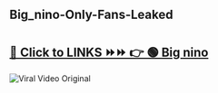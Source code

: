 
 ## Big_nino-Only-Fans-Leaked

# <h2><a href="https://clipsfans.com/Big_nino&ref=git">🔗 Click to LINKS ⏩⏩ 👉 🟢 Big nino </a></h2>

<a href="https://clipsfans.com/Big_nino&ref=git" rel="nofollow" data-target="animated-image.originalLink"><img src="https://i.ibb.co.com/xMMVF88/686577567.gif" alt="Viral Video Original" style="max-width: 100%; display: inline-block;" data-target="animated-image.originalImage"></a>
